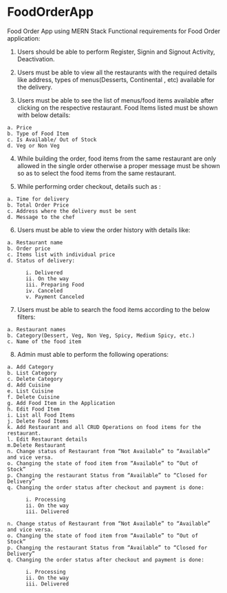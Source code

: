 # FoodOrderApp
Food Order App using MERN Stack
Functional requirements for Food Order application:

  1. Users should be able to perform Register, Signin and Signout Activity,
  Deactivation.
  
  2. Users must be able to view all the restaurants with the required details
  like address, types of menus(Desserts, Continental , etc) available for
  the delivery.
  
  3. Users must be able to see the list of menus/food items available after
  clicking on the respective restaurant. Food Items listed must be shown
  with below details:
  
    a. Price
    b. Type of Food Item
    c. Is Available/ Out of Stock
    d. Veg or Non Veg
    
  4. While building the order, food items from the same restaurant are only
  allowed in the single order otherwise a proper message must be
  shown so as to select the food items from the same restaurant.
  
  5. While performing order checkout, details such as :
  
    a. Time for delivery
    b. Total Order Price
    c. Address where the delivery must be sent
    d. Message to the chef
    
  6. Users must be able to view the order history with details like:

    a. Restaurant name
    b. Order price
    c. Items list with individual price
    d. Status of delivery:
    
          i. Delivered
          ii. On the way
          iii. Preparing Food
          iv. Canceled
          v. Payment Canceled
          
  7. Users must be able to search the food items according to the below
  filters:
  
    a. Restaurant names
    b. Category(Dessert, Veg, Non Veg, Spicy, Medium Spicy, etc.)
    c. Name of the food item
    
  8. Admin must able to perform the following operations:
    
    a. Add Category
    b. List Category
    c. Delete Category
    d. Add Cuisine
    e. List Cuisine
    f. Delete Cuisine
    g. Add Food Item in the Application
    h. Edit Food Item
    i. List all Food Items
    j. Delete Food Items
    k. Add Restaurant and all CRUD Operations on food items for the
    restaurant.
    l. Edit Restaurant details
    m.Delete Restaurant
    n. Change status of Restaurant from “Not Available” to “Available”
    and vice versa.
    o. Changing the state of food item from “Available” to “Out of
    Stock”
    p. Changing the restaurant Status from “Available” to “Closed for
    Delivery”
    q. Changing the order status after checkout and payment is done:
          
          i. Processing
          ii. On the way
          iii. Delivered
          
    n. Change status of Restaurant from “Not Available” to “Available”
    and vice versa.
    o. Changing the state of food item from “Available” to “Out of
    Stock”
    p. Changing the restaurant Status from “Available” to “Closed for
    Delivery”
    q. Changing the order status after checkout and payment is done:
          
          i. Processing
          ii. On the way
          iii. Delivered
